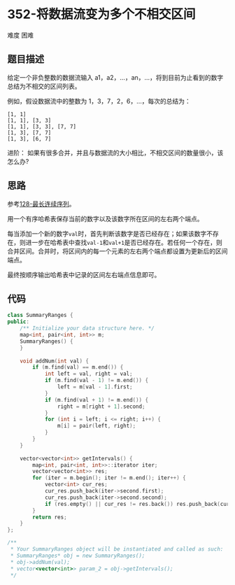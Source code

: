 # 352-将数据流变为多个不相交区间

难度 困难



## 题目描述

给定一个非负整数的数据流输入 a1，a2，…，an，…，将到目前为止看到的数字总结为不相交的区间列表。

例如，假设数据流中的整数为 1，3，7，2，6，…，每次的总结为：
```
[1, 1]
[1, 1], [3, 3]
[1, 1], [3, 3], [7, 7]
[1, 3], [7, 7]
[1, 3], [6, 7]
```

进阶：
如果有很多合并，并且与数据流的大小相比，不相交区间的数量很小，该怎么办?



## 思路

参考[128-最长连续序列](0128-最长连续序列.md)。

用一个有序哈希表保存当前的数字以及该数字所在区间的左右两个端点。

每当添加一个新的数字`val`时，首先判断该数字是否已经存在；如果该数字不存在，则进一步在哈希表中查找`val-1`和`val+1`是否已经存在。若任何一个存在，则合并区间。合并时，将区间内的每一个元素的左右两个端点都设置为更新后的区间端点。

最终按顺序输出哈希表中记录的区间左右端点信息即可。



## 代码

```c++
class SummaryRanges {
public:
    /** Initialize your data structure here. */
    map<int, pair<int, int>> m;
    SummaryRanges() {
    }
    
    void addNum(int val) {
        if (m.find(val) == m.end()) {
            int left = val, right = val;
            if (m.find(val - 1) != m.end()) {
                left = m[val - 1].first;
            }
            if (m.find(val + 1) != m.end()) {
                right = m[right + 1].second;
            }
            for (int i = left; i <= right; i++) {
                m[i] = pair(left, right);
            }
        }
    }
    
    vector<vector<int>> getIntervals() {
        map<int, pair<int, int>>::iterator iter;
        vector<vector<int>> res;
        for (iter = m.begin(); iter != m.end(); iter++) {
            vector<int> cur_res;
            cur_res.push_back(iter->second.first);
            cur_res.push_back(iter->second.second);
            if (res.empty() || cur_res != res.back()) res.push_back(cur_res);
        }
        return res;
    }
};

/**
 * Your SummaryRanges object will be instantiated and called as such:
 * SummaryRanges* obj = new SummaryRanges();
 * obj->addNum(val);
 * vector<vector<int>> param_2 = obj->getIntervals();
 */
```

